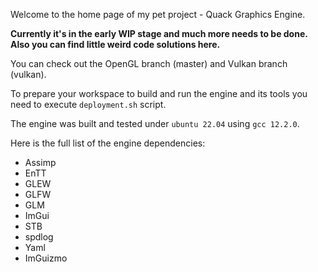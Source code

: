 Welcome to the home page of my pet project - Quack Graphics Engine.

**Currently it's in the early WIP stage and much more needs to be done. Also you can find little weird code solutions here.**

You can check out the OpenGL branch (master) and Vulkan branch (vulkan).

To prepare your workspace to build and run the engine and its tools you need to execute `deployment.sh` script.

The engine was built and tested under `ubuntu 22.04` using `gcc 12.2.0`.

Here is the full list of the engine dependencies:
- Assimp
- EnTT
- GLEW
- GLFW
- GLM
- ImGui
- STB
- spdlog
- Yaml
- ImGuizmo